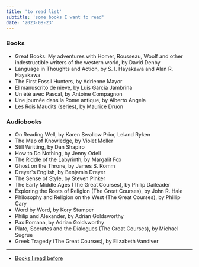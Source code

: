 ```yaml
---
title: 'to read list'
subtitle: 'some books I want to read'
date: '2023-08-23'
---
```


### Books

- Great Books: My adventures with Homer, Rousseau, Woolf and other indestructible writers of the western world, by David Denby
- Language in Thoughts and Action, by S. I. Hayakawa and Alan R. Hayakawa
- The First Fossil Hunters, by Adrienne Mayor
- El manuscrito de nieve, by Luis Garcia Jambrina
- Un été avec Pascal, by Antoine Compagnon
- Une journée dans la Rome antique, by Alberto Angela
- Les Rois Maudits (series), by Maurice Druon 

### Audiobooks

- On Reading Well, by Karen Swallow Prior, Leland Ryken
- The Map of Knowledge, by Violet Moller
- Still Writting, by Dan Shapiro
- How to Do Nothing, by Jenny Odell
- The Riddle of the Labyrinth, by Margalit Fox
- Ghost on the Throne, by James S. Romm
- Dreyer's English, by Benjamin Dreyer
- The Sense of Style, by Steven Pinker
- The Early Middle Ages (The Great Courses), by Philip Daileader
- Exploring the Roots of Religion (The Great Courses), by John R. Hale
- Philosophy and Religion on the West (The Great Courses), by Phillip Cary
- Word by Word, by Kory Stamper
- Philip and Alexander, by Adrian Goldsworthy
- Pax Romana, by Adrian Goldsworthy
- Plato, Socrates and the Dialogues (The Great Courses), by Michael Sugrue
- Greek Tragedy (The Great Courses), by Elizabeth Vandiver

---

- [Books I read before](/notes/finished_books)
